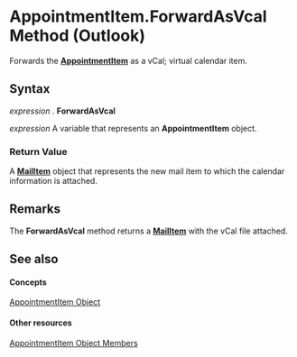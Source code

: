 
# AppointmentItem.ForwardAsVcal Method (Outlook)

Forwards the  **[AppointmentItem](204a409d-654e-27aa-643a-8344c631b82d.md)** as a vCal; virtual calendar item.


## Syntax

 _expression_ . **ForwardAsVcal**

 _expression_ A variable that represents an **AppointmentItem** object.


### Return Value

A  **[MailItem](14197346-05d2-0250-fa4c-4a6b07daf25f.md)** object that represents the new mail item to which the calendar information is attached.


## Remarks

The  **ForwardAsVcal** method returns a **[MailItem](14197346-05d2-0250-fa4c-4a6b07daf25f.md)** with the vCal file attached.


## See also


#### Concepts


[AppointmentItem Object](204a409d-654e-27aa-643a-8344c631b82d.md)
#### Other resources


[AppointmentItem Object Members](c72c459d-6d3c-7a05-aa4a-b1b767ddc0b2.md)
